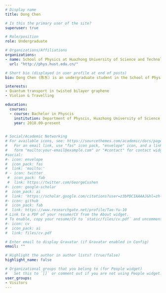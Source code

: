 ```yaml
---
# Display name
title: Dong Chen

# Is this the primary user of the site?
superuser: true

# Role/position
role: Undergraduate

# Organizations/Affiliations
organizations:
- name: School of Physics at Huazhong University of Science and Technology
  url: "http://phys.hust.edu.cn/"

# Short bio (displayed in user profile at end of posts)
bio: Dong Chen (陈东) is an undergraduate student in the School of Physics at Huazhong University of Science and Technology (Wuhan, China). Recently he mainly focuses on the superconducting mechanism in magic-angle twisted bilayer graphene.

interests:
- Quantum transport in twisted bilayer graphene
- Violion & Travelling

education:
  courses:
  - course: Bachelor in Physcis
    institution: Department of Physcis, Huazhong University of Science and Technology 
    year: 2018.09-present
  

# Social/Academic Networking
# For available icons, see: https://sourcethemes.com/academic/docs/page-builder/#icons
#   For an email link, use "fas" icon pack, "envelope" icon, and a link in the
#   form "mailto:your-email@example.com" or "#contact" for contact widget.
#social:
#- icon: envelope
#  icon_pack: fas
#  link: 'mailto:'
# - icon: twitter
 #  icon_pack: fab
 #  link: https://twitter.com/GeorgeCushen
#- icon: google-scholar
#  icon_pack: ai
#  link: 'https://scholar.google.com/citations?user=z3bPDCIAAAAJ&hl=zh-CN'
#- icon: github
#  icon_pack: fab
#  link: https://www.researchgate.net/profile/Tao-Yu-10
# Link to a PDF of your resume/CV from the About widget.
# To enable, copy your resume/CV to `static/files/cv.pdf` and uncomment the lines below.
#- icon: cv
#  icon_pack: ai
#  link: files/cv.pdf

# Enter email to display Gravatar (if Gravatar enabled in Config)
email: ""

# Highlight the author in author lists? (true/false)
highlight_name: false

# Organizational groups that you belong to (for People widget)
#   Set this to `[]` or comment out if you are not using People widget.
user_groups:
- Visitors
---
```





